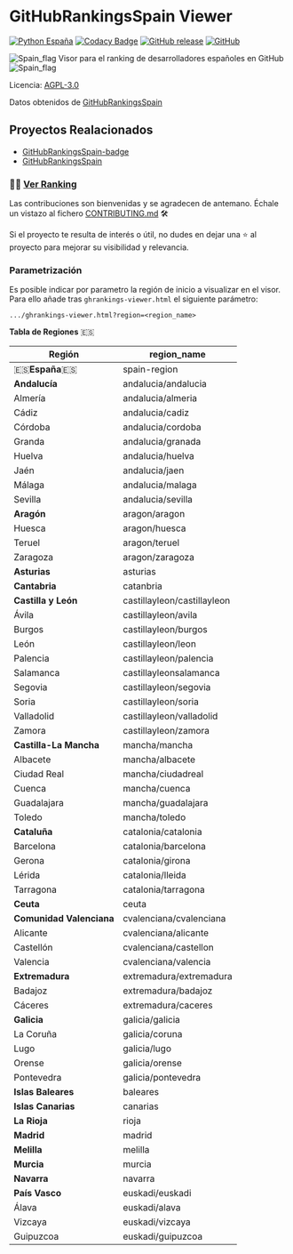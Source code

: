# GitHubRankingsSpain Viewer

[![Python España](https://img.shields.io/badge/Python-Espa%C3%B1a-blue.svg?maxAge=31536000&logo=github&colorA=e60000&colorB=ffcc12&style=flat)](https://www.es.python.org)
[![Codacy Badge](https://api.codacy.com/project/badge/Grade/6a8e8efcea6c44d9b6e51fd63f18394a)](https://www.codacy.com/app/RDCH106/ghrankings-viewer?utm_source=github.com&amp;utm_medium=referral&amp;utm_content=RDCH106/ghrankings-viewer&amp;utm_campaign=Badge_Grade)
[![GitHub release](https://img.shields.io/github/release/RDCH106/GitHubRankingsSpain-viewer.svg)](https://github.com/RDCH106/GitHubRankingsSpain-viewer/releases)
[![GitHub](https://img.shields.io/github/license/RDCH106/GitHubRankingsSpain-viewer.svg)](https://github.com/RDCH106/GitHubRankingsSpain-viewer/blob/master/LICENSE)

![Spain_flag](https://raw.githubusercontent.com/RDCH106/flags/master/flags/flags/shiny/32/Spain.png) Visor para el ranking de desarrolladores españoles en GitHub ![Spain_flag](https://raw.githubusercontent.com/RDCH106/flags/master/flags/flags/shiny/32/Spain.png) 

Licencia: [AGPL-3.0](https://github.com/RDCH106/ghrankings-viewer/blob/master/LICENSE)

Datos obtenidos de [GitHubRankingsSpain](https://github.com/iblancasa/ghrankings)


## Proyectos Realacionados

- [GitHubRankingsSpain-badge](https://github.com/RDCH106/GitHubRankingsSpain-badge)
- [GitHubRankingsSpain](https://github.com/iblancasa/GitHubRankingsSpain)


### 👨‍💻 [Ver Ranking](https://rawgit.com/RDCH106/ghrankings-viewer/master/ghrankings-viewer.html)

Las contribuciones son bienvenidas y se agradecen de antemano. Échale un vistazo al fichero [CONTRIBUTING.md](https://github.com/RDCH106/ghrankings-viewer/blob/master/CONTRIBUTING.md) 🛠️

Si el proyecto te resulta de interés o útil, no dudes en dejar una ⭐ al proyecto para mejorar su visibilidad y relevancia.


### Parametrización

Es posible indicar por parametro la región de inicio a visualizar en el visor. Para ello añade tras `ghrankings-viewer.html` el siguiente parámetro:

```
.../ghrankings-viewer.html?region=<region_name>
```

**Tabla de Regiones** :es:

| Región                   | region_name                   |
|--------------------------|-------------------------------|
| :es:**España**:es:       | spain-region                  |
| **Andalucía**            | andalucia/andalucia           |
| Almería                  | andalucia/almeria             |
| Cádiz                    | andalucia/cadiz               |
| Córdoba                  | andalucia/cordoba             |
| Granda                   | andalucia/granada             |
| Huelva                   | andalucia/huelva              |
| Jaén                     | andalucia/jaen                |
| Málaga                   | andalucia/malaga              |
| Sevilla                  | andalucia/sevilla             |
| **Aragón**               | aragon/aragon                 |
| Huesca                   | aragon/huesca                 |
| Teruel                   | aragon/teruel                 |
| Zaragoza                 | aragon/zaragoza               |
| **Asturias**             | asturias                      |
| **Cantabria**            | catanbria                     |
| **Castilla y León**      | castillayleon/castillayleon   |
| Ávila                    | castillayleon/avila           |
| Burgos                   | castillayleon/burgos          |
| León                     | castillayleon/leon            |
| Palencia                 | castillayleon/palencia        |
| Salamanca                | castillayleonsalamanca        |
| Segovia                  | castillayleon/segovia         |
| Soria                    | castillayleon/soria           |
| Valladolid               | castillayleon/valladolid      |
| Zamora                   | castillayleon/zamora          |
| **Castilla-La Mancha**   | mancha/mancha                 |
| Albacete                 | mancha/albacete               |
| Ciudad Real              | mancha/ciudadreal             |
| Cuenca                   | mancha/cuenca                 |
| Guadalajara              | mancha/guadalajara            |
| Toledo                   | mancha/toledo                 |
| **Cataluña**             | catalonia/catalonia           |
| Barcelona                | catalonia/barcelona           |
| Gerona                   | catalonia/girona              |
| Lérida                   | catalonia/lleida              |
| Tarragona                | catalonia/tarragona           |
| **Ceuta**                | ceuta                         |
| **Comunidad Valenciana** | cvalenciana/cvalenciana       |
| Alicante                 | cvalenciana/alicante          |
| Castellón                | cvalenciana/castellon         |
| Valencia                 | cvalenciana/valencia          |
| **Extremadura**          | extremadura/extremadura       |
| Badajoz                  | extremadura/badajoz           |
| Cáceres                  | extremadura/caceres           |
| **Galicia**              | galicia/galicia               |
| La Coruña                | galicia/coruna                |
| Lugo                     | galicia/lugo                  |
| Orense                   | galicia/orense                |
| Pontevedra               | galicia/pontevedra            |
| **Islas Baleares**       | baleares                      |
| **Islas Canarias**       | canarias                      |
| **La Rioja**             | rioja                         |
| **Madrid**               | madrid                        |
| **Melilla**              | melilla                       |
| **Murcia**               | murcia                        |
| **Navarra**              | navarra                       |
| **País Vasco**           | euskadi/euskadi               |
| Álava                    | euskadi/alava                 |
| Vizcaya                  | euskadi/vizcaya               |
| Guipuzcoa                | euskadi/guipuzcoa             |


